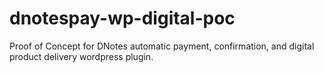 # dnotespay-wp-digital-poc
Proof of Concept for DNotes automatic payment, confirmation, and digital product delivery wordpress plugin. 
